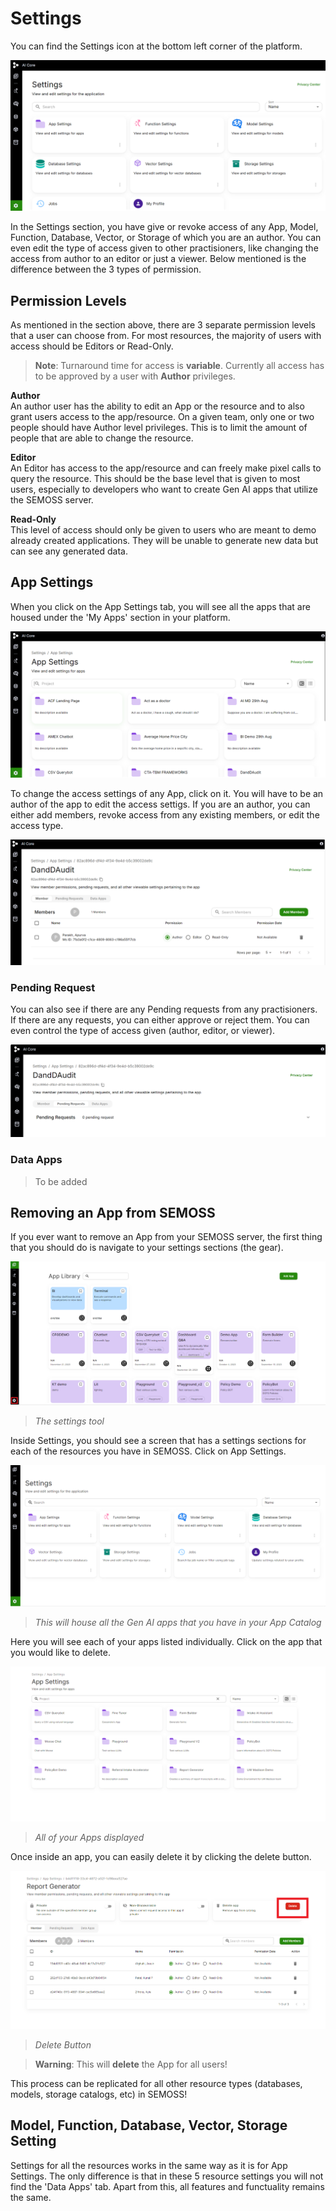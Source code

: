 # Settings
You can find the Settings icon at the bottom left corner of the platform.

![Settings](../../static/img/Settings.png)

In the Settings section, you have give or revoke access of any App, Model, Function, Database, Vector, or Storage of which you are an author. You can even edit the type of access given to other practisioners, like changing the access from author to an editor or just a viewer. Below mentioned is the difference between the 3 types of permission.

## Permission Levels

As mentioned in the section above, there are 3 separate permission levels that a user can choose from. For most resources, the majority of users with access should be Editors or Read-Only.

> **Note**:
> Turnaround time for access is **variable**. Currently all access has to be approved by a user with **Author** privileges.

**Author**  
An author user has the ability to edit an App or the resource and to also grant users access to the app/resource. On a given team, only one or two people should have Author level privileges. This is to limit the amount of people that are able to change the resource.

**Editor**  
An Editor has access to the app/resource and can freely make pixel calls to query the resource. This should be the base level that is given to most users, especially to developers who want to create Gen AI apps that utilize the SEMOSS server.

**Read-Only**  
This level of access should only be given to users who are meant to demo already created applications. They will be unable to generate new data but can see any generated data.

## App Settings

When you click on the App Settings tab, you will see all the apps that are housed under the 'My Apps' section in your platform.

![AppSettings](../../static/img/Applist.png)

To change the access settings of any App, click on it. You will have to be an author of the app to edit the access settigs. If you are an author, you can either add members, revoke access from any existing members, or edit the access type.

![Member](../../static/img/Members.png)

### Pending Request

You can also see if there are any Pending requests from any practisioners. If there are any requests, you can either approve or reject them. You can even control the type of access given (author, editor, or viewer).

![Pendingrequest](../../static/img/Pendingrequest.png)

### Data Apps

> To be added

## Removing an App from SEMOSS

If you ever want to remove an App from your SEMOSS server, the first thing that you should do is navigate to your settings sections (the gear).

![Settings Tool](../../static/img/Navigating/CFG%20AI%20Walkthrough/Settings%20Tool%20icon.PNG)

> _The settings tool_

Inside Settings, you should see a screen that has a settings sections for each of the resources you have in SEMOSS. Click on App Settings.

![App Settings](../../static/img/Navigating/CFG%20AI%20Walkthrough/CfGAI%20Settings_2.PNG)

> _This will house all the Gen AI apps that you have in your App Catalog_

Here you will see each of your apps listed individually. Click on the app that you would like to delete.

![App Catalog in Settings Page](../../static/img/Navigating/Navigating3.PNG)

> _All of your Apps displayed_

Once inside an app, you can easily delete it by clicking the delete button.

![Delete Button](../../static/img/Navigating/Navigating4.png)

> _Delete Button_

> **Warning**:
> This will **delete** the App for all users!

This process can be replicated for all other resource types (databases, models, storage catalogs, etc) in SEMOSS!

<ReactPlayer controls url={RemovingApp} />

## Model, Function, Database, Vector, Storage Setting

Settings for all the resources works in the same way as it is for App Settings. The only difference is that in these 5 resource settings you will not find the 'Data Apps' tab. Apart from this, all features and functuality remains the same.



